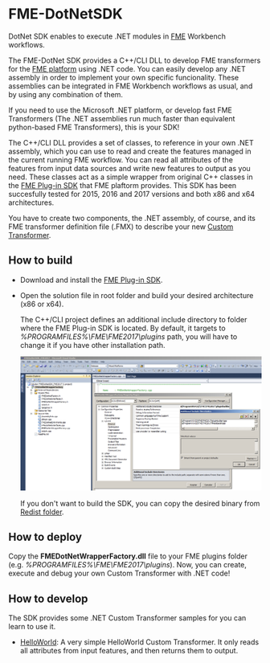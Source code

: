 # FME-DotNetSDK
DotNet SDK enables to execute .NET modules in [FME](https://www.safe.com/) Workbench workflows.

The FME-DotNet SDK provides a C++/CLI DLL to develop FME transformers for the [FME platform](https://www.safe.com/how-it-works/) using .NET code.
You can easily develop any .NET assembly in order to implement your own specific funcionality.
These assemblies can be integrated in FME Workbench workflows as usual, and by using any combination of them.

If you need to use the Microsoft .NET platform, or develop fast FME Transformers (The .NET assemblies run 
much faster than equivalent python-based FME Transformers), this is your SDK!

The C++/CLI DLL provides a set of classes, to reference in your own .NET assembly, which you can use
to read and create the features managed in the current running FME workflow. You can read all
attributes of the features from input data sources and write new features to output as you need.
These classes act as a simple wrapper from original C++ classes in the [FME Plug-in SDK](https://knowledge.safe.com/articles/797/developing-a-new-transformer-using-the-fme-plug-in.html) 
that FME plaftorm provides. This SDK has been succesfully tested for 2015, 2016 and 2017 versions 
and both x86 and x64 architectures.

You have to create two components, the .NET assembly, of course, and its FME transformer definition file (.FMX)
to describe your new [Custom Transformer](https://docs.safe.com/fme/html/FME_Desktop_Documentation/FME_Workbench/Workbench/custom_transformer_creating.htm).

## How to build

* Download and install the [FME Plug-in SDK](https://knowledge.safe.com/articles/797/developing-a-new-transformer-using-the-fme-plug-in.html).
* Open the solution file in root folder and build your desired architecture (x86 or x64).

  The C++/CLI project defines an additional include directory to folder where the FME Plug-in SDK is located. 
  By default, it targets to *%PROGRAMFILES%\FME\FME2017\plugins* path, you will have to change it 
  if you have other installation path.

  ![Additional include directories](./Docs/IncludeDirectories.png)

  If you don't want to build the SDK, you can copy the desired binary from [Redist folder](./Redist/plugins).

## How to deploy

Copy the **FMEDotNetWrapperFactory.dll** file to your FME plugins folder (e.g. *%PROGRAMFILES%\FME\FME2017\plugins*).
Now, you can create, execute and debug your own Custom Transformer with .NET code!

## How to develop

The SDK provides some .NET Custom Transformer samples for you can learn to use it.

* [HelloWorld](./FMEDotNetHelloWorld):
  A very simple HelloWorld Custom Transformer. It only reads all attributes from input features, and then returns them to output.
